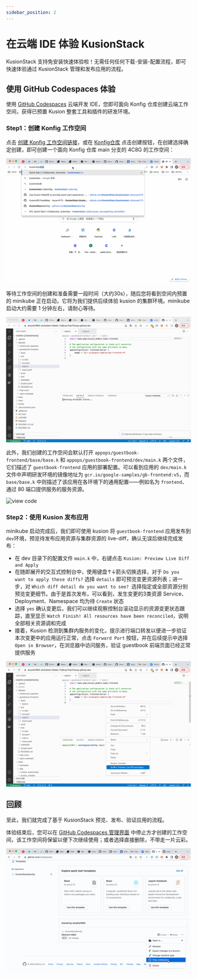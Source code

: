 ```yaml
---
sidebar_position: 2
---
```


# 在云端 IDE 体验 KusionStack

KusionStack 支持免安装快速体验啦！无需任何任何下载-安装-配置流程，即可快速体验通过 KusionStack 管理和发布应用的流程。

## 使用 GitHub Codespaces 体验

使用 [GitHub Codespaces](https://github.com/features/codespaces) 云端开发 IDE，您即可面向 Konfig 仓库创建云端工作空间，获得已预置 Kusion 整套工具和插件的研发环境。

### Step1：创建 Konfig 工作空间

点击 [创建 Konfig 工作空间链接](https://github.com/codespaces/new?hide_repo_select=true&ref=main&repo=488867056&machine=standardLinux32gb&devcontainer_path=.devcontainer.json)，或在 [Konfig仓库](https://github.com/KusionStack/konfig) 点击创建按钮，在创建选择确定创建，即可创建一个面向 Konfig 仓库 main 分支的 4C8G 的工作空间：

![create codespace](/static/img/docs/user_docs/getting-started/install/codespaces/create-codespace.gif)

等待工作空间的创建和准备需要一段时间（大约30s），随后您将看到空间内预置的 minikube 正在启动，它将为我们提供后续体验 kusion 的集群环境。minikube 启动大约需要 1 分钟左右，请耐心等待。

![minikube start](/static/img/docs/user_docs/getting-started/install/codespaces/minikube-start.gif)

此外，我们创建的工作空间会默认打开 `appops/guestbook-frontend/base/base.k` 和 `appops/guestbook-frontend/dev/main.k` 两个文件，它们描述了 `guestbook-frontend` 应用的部署配置。可以看到应用的 `dev/main.k` 文件中声明研发环境的镜像地址为 `gcr.io/google-samples/gb-frontend:v5`，而 `base/base.k` 中则描述了该应用在各环境下的通用配置——例如名为 `frontend`、通过 80 端口提供服务的服务资源。

![view code](/static/img/docs/user_docs/getting-started/install/codespaces/gotodef.gif)

### Step2：使用 Kusion 发布应用

minikube 启动完成后，我们即可使用 kusion 将 `guestbook-frontend` 应用发布到 `dev`环境，预览待发布应用资源与集群资源的 live-diff，确认无误后继续完成发布：
- 在 dev 目录下的配置文件 `main.k` 中，右键点击 `Kusion: Preview Live Diff and Apply`
- 在随即展开的交互式控制台中，使用键盘↑↓箭头切换选择，对于 `Do you want to apply these diffs?` 选择 `details` 即可预览变更资源列表；进一步，对 `Which diff detail do you want to see? `选择指定或全部资源分别预览变更细节。由于是首次发布，可以看到，发生变更的3类资源 Service、Deployment、Namespace 均为待 `Create` 状态
- 选择 `yes` 确认变更后，我们可以继续观察控制台滚动显示的资源变更状态跟踪，直至显示 `Watch Finish! All resources have been reconciled`，说明全部相关资源调和完成
- 接着，Kusion 检测到集群内服务的变化，提示进行端口转发以便进一步验证本次变更中的应用运行正常，点击 `Forward Port` 按钮，并在后续提示中选择 `Open in Browser`，在浏览器中访问服务，验证 guestbook 前端页面已经正常提供服务

![apply to cloud](/static/img/docs/user_docs/getting-started/install/codespaces/apply.gif)

## 回顾

至此，我们就完成了基于 KusionStack 预览、发布、验证应用的流程。

体验结束后，您可以在 [GitHub Codespaces 管理界面](https://github.com/codespaces) 中停止方才创建的工作空间，该工作空间将保留以便下次继续使用；或者选择直接删除，不带走一片云彩。

![delete codespace](/static/img/docs/user_docs/getting-started/install/codespaces/delete-codespace.gif)
